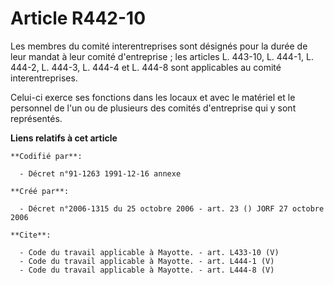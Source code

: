 # Article R442-10

Les membres du comité interentreprises sont désignés pour la durée de leur mandat à leur comité d'entreprise ; les articles
L. 443-10, L. 444-1, L. 444-2, L. 444-3, L. 444-4 et L. 444-8 sont applicables au comité interentreprises. 

Celui-ci exerce ses fonctions dans les locaux et avec le matériel et le personnel de l'un ou de plusieurs des comités
d'entreprise qui y sont représentés.

**Liens relatifs à cet article**

	**Codifié par**:

	  - Décret n°91-1263 1991-12-16 annexe

	**Créé par**:

	  - Décret n°2006-1315 du 25 octobre 2006 - art. 23 () JORF 27 octobre 2006

	**Cite**:

	  - Code du travail applicable à Mayotte. - art. L433-10 (V)
	  - Code du travail applicable à Mayotte. - art. L444-1 (V)
	  - Code du travail applicable à Mayotte. - art. L444-8 (V)
